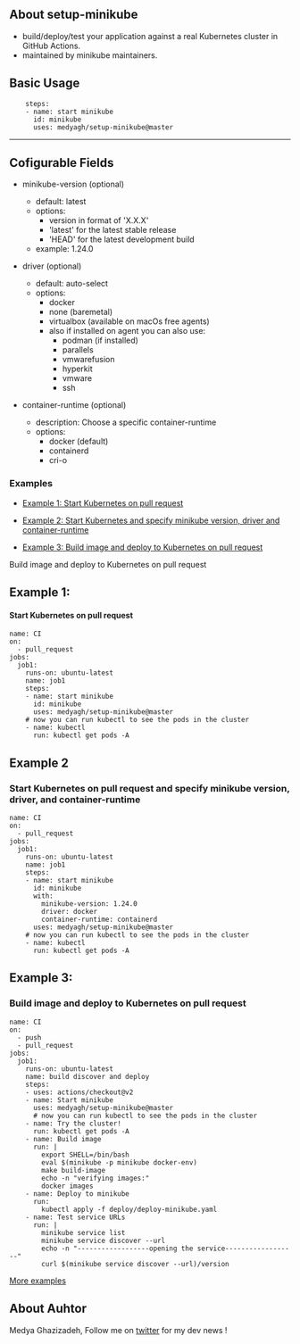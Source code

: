 
## About setup-minikube
- build/deploy/test your application against a real Kubernetes cluster in GitHub Actions.
- maintained by minikube maintainers. 


## Basic Usage
```
    steps:
    - name: start minikube
      id: minikube
      uses: medyagh/setup-minikube@master

```
---

## Cofigurable Fields
- minikube-version (optional)
  - default: latest
  - options: 
      - version in format of 'X.X.X'
      - 'latest' for the latest stable release
      - 'HEAD' for the latest development build
  - example: 1.24.0

- driver (optional)
  - default: auto-select
  - options: 
    - docker
    - none (baremetal)
    - virtualbox (available on macOs free agents)
    - also if installed on agent you can also use:
      - podman (if installed)
      - parallels 
      - vmwarefusion
      - hyperkit
      - vmware
      - ssh
- container-runtime (optional)
  - description: Choose a specific container-runtime
  - options: 
    - docker (default)
    - containerd
    - cri-o

### Examples
- [Example 1: Start Kubernetes on pull request](https://github.com/medyagh/setup-minikube#example-1)

- [Example 2: Start Kubernetes and specify minikube version, driver and container-runtime](https://github.com/medyagh/setup-minikube#example-2)

- [Example 3: Build image and deploy to Kubernetes on pull request](https://github.com/medyagh/setup-minikube#example-3)

Build image and deploy to Kubernetes on pull request

## Example 1: 
#### Start Kubernetes on pull request

```
name: CI
on:
  - pull_request
jobs:
  job1:
    runs-on: ubuntu-latest
    name: job1
    steps:
    - name: start minikube
      id: minikube
      uses: medyagh/setup-minikube@master
    # now you can run kubectl to see the pods in the cluster
    - name: kubectl
      run: kubectl get pods -A
```

## Example 2
### Start Kubernetes on pull request and specify minikube version, driver, and container-runtime

```
name: CI
on:
  - pull_request
jobs:
  job1:
    runs-on: ubuntu-latest
    name: job1
    steps:
    - name: start minikube
      id: minikube
      with:
        minikube-version: 1.24.0
        driver: docker
        container-runtime: containerd
      uses: medyagh/setup-minikube@master
    # now you can run kubectl to see the pods in the cluster
    - name: kubectl
      run: kubectl get pods -A
```

## Example 3:
### Build image and deploy to Kubernetes on pull request
```
name: CI
on:
  - push
  - pull_request
jobs:
  job1:
    runs-on: ubuntu-latest
    name: build discover and deploy
    steps:
    - uses: actions/checkout@v2
    - name: Start minikube
      uses: medyagh/setup-minikube@master
      # now you can run kubectl to see the pods in the cluster
    - name: Try the cluster!
      run: kubectl get pods -A
    - name: Build image
      run: |
        export SHELL=/bin/bash
        eval $(minikube -p minikube docker-env)
        make build-image
        echo -n "verifying images:"
        docker images
    - name: Deploy to minikube
      run:
        kubectl apply -f deploy/deploy-minikube.yaml
    - name: Test service URLs
      run: |
        minikube service list
        minikube service discover --url
        echo -n "------------------opening the service------------------"
        curl $(minikube service discover --url)/version
```

[More examples](https://github.com/medyagh/setup-minikube/tree/master/examples)

## About Auhtor

Medya Ghazizadeh, Follow me on [twitter](https://twitter.com/medya_dev) for my dev news !
